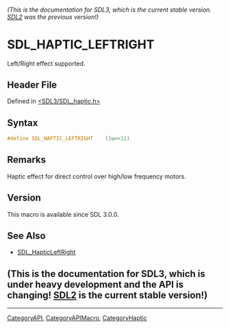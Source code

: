 ###### (This is the documentation for SDL3, which is the current stable version. [SDL2](https://wiki.libsdl.org/SDL2/) was the previous version!)
# SDL_HAPTIC_LEFTRIGHT

Left/Right effect supported.

## Header File

Defined in [<SDL3/SDL_haptic.h>](https://github.com/libsdl-org/SDL/blob/main/include/SDL3/SDL_haptic.h)

## Syntax

```c
#define SDL_HAPTIC_LEFTRIGHT    (1u<<11)
```

## Remarks

Haptic effect for direct control over high/low frequency motors.

## Version

This macro is available since SDL 3.0.0.

## See Also

- [SDL_HapticLeftRight](SDL_HapticLeftRight)


## (This is the documentation for SDL3, which is under heavy development and the API is changing! [SDL2](https://wiki.libsdl.org/SDL2/) is the current stable version!)



----
[CategoryAPI](CategoryAPI), [CategoryAPIMacro](CategoryAPIMacro), [CategoryHaptic](CategoryHaptic)

